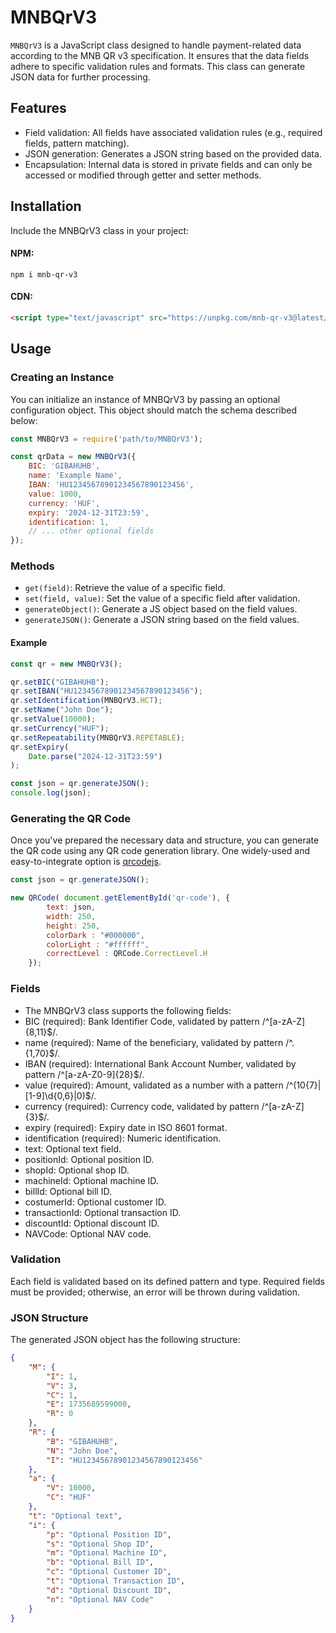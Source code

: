 # MNBQrV3

`MNBQrV3` is a JavaScript class designed to handle payment-related data according to the MNB QR v3 specification. It ensures that the data fields adhere to specific validation rules and formats. This class can generate JSON data for further processing.

## Features
- Field validation: All fields have associated validation rules (e.g., required fields, pattern matching).
- JSON generation: Generates a JSON string based on the provided data.
- Encapsulation: Internal data is stored in private fields and can only be accessed or modified through getter and setter methods.

## Installation
Include the MNBQrV3 class in your project:
#### NPM:
```shell
npm i mnb-qr-v3
```
#### CDN:
```html
<script type="text/javascript" src="https://unpkg.com/mnb-qr-v3@latest/dist/MNBQrV3-min.js"></script>
```
## Usage
### Creating an Instance
You can initialize an instance of MNBQrV3 by passing an optional configuration object. This object should match the schema described below:
```javascript
const MNBQrV3 = require('path/to/MNBQrV3');

const qrData = new MNBQrV3({
    BIC: 'GIBAHUHB',
    name: 'Example Name',
    IBAN: 'HU12345678901234567890123456',
    value: 1000,
    currency: 'HUF',
    expiry: '2024-12-31T23:59',
    identification: 1,
    // ... other optional fields
});
```
### Methods
- `get(field)`: Retrieve the value of a specific field.
- `set(field, value)`: Set the value of a specific field after validation.
- `generateObject()`: Generate a JS object based on the field values.
- `generateJSON()`: Generate a JSON string based on the field values.

#### Example
```javascript
const qr = new MNBQrV3();

qr.setBIC("GIBAHUHB");
qr.setIBAN("HU12345678901234567890123456");
qr.setIdentification(MNBQrV3.HCT);
qr.setName("John Doe");
qr.setValue(10000);
qr.setCurrency("HUF");
qr.setRepeatability(MNBQrV3.REPETABLE);
qr.setExpiry(
    Date.parse("2024-12-31T23:59")
);

const json = qr.generateJSON();
console.log(json);
```
### Generating the QR Code
Once you've prepared the necessary data and structure, you can generate the QR code using any QR code generation library. One widely-used and easy-to-integrate option is [qrcodejs](https://github.com/davidshimjs/qrcodejs).

```js
const json = qr.generateJSON();

new QRCode( document.getElementById('qr-code'), {
        text: json,
        width: 250,
        height: 250,
        colorDark : "#000000",
        colorLight : "#ffffff",
        correctLevel : QRCode.CorrectLevel.H
    });
```

### Fields
- The MNBQrV3 class supports the following fields:
- BIC (required): Bank Identifier Code, validated by pattern /^[a-zA-Z]{8,11}$/.
- name (required): Name of the beneficiary, validated by pattern /^.{1,70}$/.
- IBAN (required): International Bank Account Number, validated by pattern /^[a-zA-Z0-9]{28}$/.
- value (required): Amount, validated as a number with a pattern /^(10{7}|[1-9]\d{0,6}|0)$/.
- currency (required): Currency code, validated by pattern /^[a-zA-Z]{3}$/.
- expiry (required): Expiry date in ISO 8601 format.
- identification (required): Numeric identification.
- text: Optional text field.
- positionId: Optional position ID.
- shopId: Optional shop ID.
- machineId: Optional machine ID.
- billId: Optional bill ID.
- costumerId: Optional customer ID.
- transactionId: Optional transaction ID.
- discountId: Optional discount ID.
- NAVCode: Optional NAV code.

### Validation
Each field is validated based on its defined pattern and type. Required fields must be provided; otherwise, an error will be thrown during validation.

### JSON Structure
The generated JSON object has the following structure:
```json
{
    "M": {
        "I": 1,
        "V": 3,
        "C": 1,
        "E": 1735689599000,
        "R": 0
    },
    "R": {
        "B": "GIBAHUHB",
        "N": "John Doe",
        "I": "HU12345678901234567890123456"
    },
    "a": {
        "V": 10000,
        "C": "HUF"
    },
    "t": "Optional text",
    "i": {
        "p": "Optional Position ID",
        "s": "Optional Shop ID",
        "m": "Optional Machine ID",
        "b": "Optional Bill ID",
        "c": "Optional Customer ID",
        "t": "Optional Transaction ID",
        "d": "Optional Discount ID",
        "n": "Optional NAV Code"
    }
}
```


